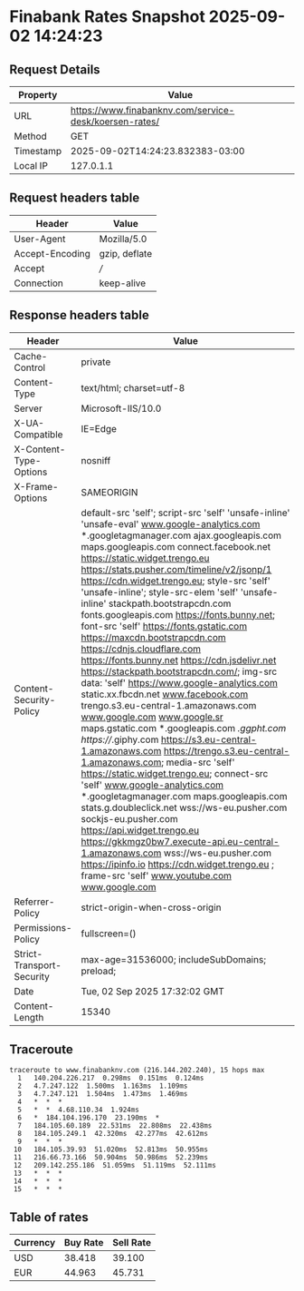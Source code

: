 # Finabank Rates Snapshot 2025-09-02 14:24:23
## Request Details

| Property | Value |
|----------|-------|
| URL | https://www.finabanknv.com/service-desk/koersen-rates/ |
| Method | GET |
| Timestamp | 2025-09-02T14:24:23.832383-03:00 |
| Local IP | 127.0.1.1 |
    
## Request headers table

| Header | Value |
|--------|-------|
| User-Agent | Mozilla/5.0 |
| Accept-Encoding | gzip, deflate |
| Accept | */* |
| Connection | keep-alive |

    
## Response headers table
| Header | Value |
|--------|-------|
| Cache-Control | private |
| Content-Type | text/html; charset=utf-8 |
| Server | Microsoft-IIS/10.0 |
| X-UA-Compatible | IE=Edge |
| X-Content-Type-Options | nosniff |
| X-Frame-Options | SAMEORIGIN |
| Content-Security-Policy | default-src 'self';  script-src 'self' 'unsafe-inline' 'unsafe-eval' www.google-analytics.com *.googletagmanager.com ajax.googleapis.com maps.googleapis.com connect.facebook.net https://static.widget.trengo.eu https://stats.pusher.com/timeline/v2/jsonp/1 https://cdn.widget.trengo.eu; style-src 'self'  'unsafe-inline'; style-src-elem 'self' 'unsafe-inline' stackpath.bootstrapcdn.com fonts.googleapis.com https://fonts.bunny.net;  font-src 'self' https://fonts.gstatic.com https://maxcdn.bootstrapcdn.com https://cdnjs.cloudflare.com https://fonts.bunny.net https://cdn.jsdelivr.net https://stackpath.bootstrapcdn.com/;  img-src data:  'self' https://www.google-analytics.com static.xx.fbcdn.net www.facebook.com trengo.s3.eu-central-1.amazonaws.com www.google.com www.google.sr maps.gstatic.com *.googleapis.com *.ggpht.com https://*.giphy.com https://s3.eu-central-1.amazonaws.com https://trengo.s3.eu-central-1.amazonaws.com; media-src 'self' https://static.widget.trengo.eu;  connect-src 'self' www.google-analytics.com *.googletagmanager.com maps.googleapis.com stats.g.doubleclick.net wss://ws-eu.pusher.com sockjs-eu.pusher.com https://api.widget.trengo.eu https://gkkmgz0bw7.execute-api.eu-central-1.amazonaws.com wss://ws-eu.pusher.com https://ipinfo.io https://cdn.widget.trengo.eu ;  frame-src 'self' www.youtube.com www.google.com |
| Referrer-Policy | strict-origin-when-cross-origin |
| Permissions-Policy | fullscreen=() |
| Strict-Transport-Security | max-age=31536000; includeSubDomains; preload; |
| Date | Tue, 02 Sep 2025 17:32:02 GMT |
| Content-Length | 15340 |

## Traceroute 

```
traceroute to www.finabanknv.com (216.144.202.240), 15 hops max
  1   140.204.226.217  0.298ms  0.151ms  0.124ms 
  2   4.7.247.122  1.500ms  1.163ms  1.109ms 
  3   4.7.247.121  1.504ms  1.473ms  1.469ms 
  4   *  *  * 
  5   *  *  4.68.110.34  1.924ms 
  6   *  184.104.196.170  23.190ms  * 
  7   184.105.60.189  22.531ms  22.808ms  22.438ms 
  8   184.105.249.1  42.320ms  42.277ms  42.612ms 
  9   *  *  * 
 10   184.105.39.93  51.020ms  52.813ms  50.955ms 
 11   216.66.73.166  50.904ms  50.986ms  52.239ms 
 12   209.142.255.186  51.059ms  51.119ms  52.111ms 
 13   *  *  * 
 14   *  *  * 
 15   *  *  * 

```


## Table of rates

| Currency | Buy Rate | Sell Rate |
|----------|----------|-----------|
| USD | 38.418 | 39.100 |
| EUR | 44.963 | 45.731 |
